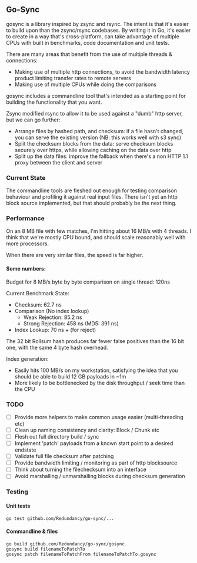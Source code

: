 Go-Sync
------

gosync is a library inspired by zsync and rsync. The intent is that it's easier to build upon than the zsync/rsync codebases. By writing it in Go, it's easier to create in a way that's cross-platform, can take advantage of multiple CPUs with built in benchmarks, code documentation and unit tests.

There are many areas that benefit from the use of multiple threads & connections:
* Making use of multiple http connections, to avoid the bandwidth latency product limiting transfer rates to remote servers
* Making use of multiple CPUs while doing the comparisons

gosync includes a commandline tool that's intended as a starting point for building the functionality that you want.

Zsync modified rsync to allow it to be used against a "dumb" http server, but we can go further:
* Arrange files by hashed path, and checksum: if a file hasn't changed, you can serve the existing version (NB: this works well with s3 sync)
* Split the checksum blocks from the data: serve checksum blocks securely over https, while allowing caching on the data over http
* Split up the data files: improve the fallback when there's a non HTTP 1.1 proxy between the client and server 

### Current State

The commandline tools are fleshed out enough for testing comparison behaviour and profiling it against real input files.
There isn't yet an http block source implemented, but that should probably be the next thing.

### Performance
On an 8 MB file with few matches, I'm hitting about 16 MB/s with 4 threads. I think that we're mostly CPU bound, and should scale reasonably well with more processors.

When there are very similar files, the speed is far higher.

#### Some numbers:
Budget for 8 MB/s byte by byte comparison on single thread: 120ns

Current Benchmark State:
- Checksum: 62.7 ns
- Comparison (No index lookup)
  - Weak Rejection: 85.2 ns
  - Strong Rejection: 458 ns (MD5: 391 ns)
- Index Lookup: 70 ns + (for reject)

The 32 bit Rollsum hash produces far fewer false positives than the 16 bit one, with the same 4 byte hash overhead.

Index generation:
- Easily hits 100 MB/s on my workstation, satisfying the idea that you should be able to build 12 GB payloads in ~1m 
- More likely to be bottlenecked by the disk throughput / seek time than the CPU

### TODO
- [ ] Provide more helpers to make common usage easier (multi-threading etc)
- [ ] Clean up naming consistency and clarity: Block / Chunk etc
- [ ] Flesh out full directory build / sync
- [ ] Implement 'patch' payloads from a known start point to a desired endstate
- [ ] Validate full file checksum after patching
- [ ] Provide bandwidth limiting / monitoring as part of http blocksource
- [ ] Think about turning the filechecksum into an interface
- [ ] Avoid marshalling / unmarshalling blocks during checksum generation

### Testing

#### Unit tests

    go test github.com/Redundancy/go-sync/...

#### Commandline & files

	go build github.com/Redundancy/go-sync/gosync
	gosync build filenameToPatchTo
	gosync patch filenameToPatchFrom filenameToPatchTo.gosync